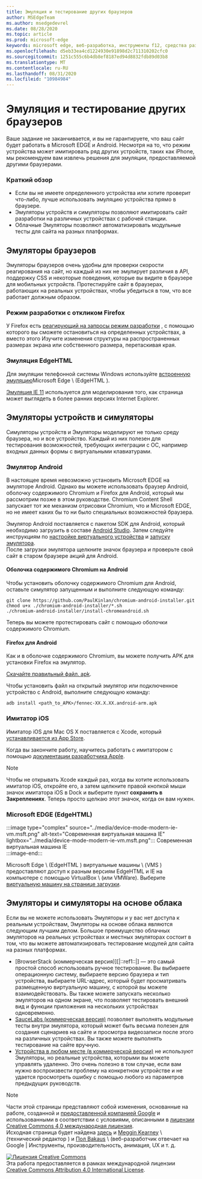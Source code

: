 ```yaml
---
title: Эмуляция и тестирование других браузеров
author: MSEdgeTeam
ms.author: msedgedevrel
ms.date: 08/28/2020
ms.topic: article
ms.prod: microsoft-edge
keywords: microsoft edge, веб-разработка, инструменты f12, средства разработчика
ms.openlocfilehash: d5eb33ea4cd1224930e91898d2c711310202cfc0
ms.sourcegitcommit: 1251c555c6b4db8ef8187ed94d8832fdb89d03b8
ms.translationtype: MT
ms.contentlocale: ru-RU
ms.lasthandoff: 08/31/2020
ms.locfileid: "10984984"
---
```

<!-- Copyright Meggin Kearney and Paul Bakaus

   Licensed under the Apache License, Version 2.0 (the "License");
   you may not use this file except in compliance with the License.
   You may obtain a copy of the License at

       https://www.apache.org/licenses/LICENSE-2.0

   Unless required by applicable law or agreed to in writing, software
   distributed under the License is distributed on an "AS IS" BASIS,
   WITHOUT WARRANTIES OR CONDITIONS OF ANY KIND, either express or implied.
   See the License for the specific language governing permissions and
   limitations under the License.  -->





# Эмуляция и тестирование других браузеров   




Ваше задание не заканчивается, и вы не гарантируете, что ваш сайт будет работать в Microsoft EDGE и Android.  Несмотря на то, что режим устройства может имитировать ряд других устройств, таких как iPhone, мы рекомендуем вам извлечь решения для эмуляции, предоставляемой другими браузерами.  

### Краткий обзор  

*   Если вы не имеете определенного устройства или хотите проверит что-либо, лучше использовать эмуляцию устройства прямо в браузере.  
*   Эмуляторы устройств и симуляторы позволяют имитировать сайт разработки на различных устройствах с рабочей станции.  
*   Облачные Эмуляторы позволяют автоматизировать модульные тесты для сайта на разных платформах.  

## Эмуляторы браузеров  

Эмуляторы браузеров очень удобны для проверки скорости реагирования на сайт, но каждый из них не эмулирует различия в API, поддержку CSS и некоторые поведения, которые вы видите в браузере для мобильных устройств.  Протестируйте сайт в браузерах, работающих на реальных устройствах, чтобы убедиться в том, что все работает должным образом.  

### Режим разработки с откликом Firefox  

У Firefox есть [реагирующий на запросы режим разработки][MDNResponsiveDesignMode] , с помощью которого вы сможете остановиться на определенных устройствах, а вместо этого Изучите изменения структуры на распространенных размерах экрана или собственного размера, перетаскивая края.  

### Эмуляция EdgeHTML  

Для эмуляции телефонной системы Windows используйте [встроенную эмуляцию][DevToolsEdgeHtmlEmulation]Microsoft Edge \ (EdgeHTML \).  

[Эмуляция IE 11][Ie11DevToolsEmulation] используется для моделирования того, как страница может выглядеть в более ранних версиях Internet Explorer.  

## Эмуляторы устройств и симуляторы  

Симуляторы устройств и Эмуляторы моделируют не только среду браузера, но и все устройство.  Каждый из них полезен для тестирования возможностей, требующих интеграции с ОС, например входных данных формы с виртуальными клавиатурами.  

### Эмулятор Android  

<!--  
:::image type="complex" source="../media/device-mode-android-emulator-stock-browser.msft.png" alt-text="Stock Browser in Android Emulator" lightbox="../media/device-mode-android-emulator-stock-browser.msft.png":::
   Stock Browser in Android Emulator  
:::image-end:::  
-->  

В настоящее время невозможно установить Microsoft EDGE на эмуляторе Android.  Однако вы можете использовать браузер Android, оболочку содержимого Chromium и Firefox для Android, который мы рассмотрим позже в этом руководстве.  Chromium Content Shell запускает тот же механизм отрисовки Chromium, что и Microsoft EDGE, но не имеет каких бы то ни было специальных возможностей браузера.  

Эмулятор Android поставляется с пакетом SDK для Android, который необходимо загрузить в составе [Android Studio][AndroidStudioDownload].  Затем следуйте инструкциям по [настройке виртуального устройства][AndroidStudioCreateManageVirtualDevices] и [запуску эмулятора][AndroidStudioRunAppsAndroidEmulator].  
После загрузки эмулятора щелкните значок браузера и проверьте свой сайт в старом браузере акций для Android.  

#### Оболочка содержимого Chromium на Android  

<!--  
:::image type="complex" source="../media/device-mode-android-avd-contentshell.msft.png" alt-text="Android Emulator Content Shell" lightbox="../media/device-mode-android-avd-contentshell.msft.png":::
   Android Emulator Content Shell  
:::image-end:::  
-->  

Чтобы установить оболочку содержимого Chromium для Android, оставьте симулятор запущенным и выполните следующую команду:  

```shell
git clone https://github.com/PaulKinlan/chromium-android-installer.git
chmod u+x ./chromium-android-installer/*.sh
./chromium-android-installer/install-chromeandroid.sh
```  

Теперь вы можете протестировать сайт с помощью оболочки содержимого Chromium.  

#### Firefox для Android  

<!--  
:::image type="complex" source="../media/device-mode-ff-on-android-emulator.msft.png" alt-text="Firefox Icon on Android Emulator" lightbox="../media/device-mode-ff-on-android-emulator.msft.png":::
   Firefox Icon on Android Emulator  
:::image-end:::  
-->  

Как и в оболочке содержимого Chromium, вы можете получить APK для установки Firefox на эмулятор.  

[Скачайте правильный файл. apk][MozillaFirefoxDownload].  

Чтобы установить файл на открытый эмулятор или подключенное устройство с Android, выполните следующую команду:  

```shell
adb install <path_to_APK>/fennec-XX.X.XX.android-arm.apk
```  

### Имитатор iOS  

Имитатор iOS для Mac OS X поставляется с Xcode, который [устанавливается из App Store][MacAppStoreXcode].  

Когда вы закончите работу, научитесь работать с имитатором с помощью [документации разработчика Apple][AppleSimulatorHelp].  

> [!NOTE]
> Чтобы не открывать Xcode каждый раз, когда вы хотите использовать имитатор iOS, откройте его, а затем щелкните правой кнопкой мыши значок имитатора iOS в Dock и выберите пункт **сохранить в Закреплениях**.  Теперь просто щелкаю этот значок, когда он вам нужен.  

###  Microsoft EDGE (EdgeHTML)  

:::image type="complex" source="../media/device-mode-modern-ie-vm.msft.png" alt-text="Современная виртуальная машина IE" lightbox="../media/device-mode-modern-ie-vm.msft.png":::
   Современная виртуальная машина IE  
:::image-end:::  

Microsoft Edge \ (EdgeHTML \) виртуальные машины \ (VMS \) предоставляют доступ к разным версиям EdgeHTML и IE на компьютере с помощью VirtualBox \ (или VMWare).  Выберите [виртуальную машину на странице загрузки][MicrosoftDeveloperEdgeVms].  

## Эмуляторы и симуляторы на основе облака  

Если вы не можете использовать Эмуляторы и у вас нет доступа к реальным устройствам, Эмуляторы на основе облака являются следующим лучшим делом.  Большое преимущество облачных эмуляторов на реальных устройствах и местных эмуляторах состоит в том, что вы можете автоматизировать тестирование модулей для сайта на разных платформах.  

*   [BrowserStack (коммерческая версия)][|::ref1::|] — это самый простой способ использовать ручное тестирование.  Вы выбираете операционную систему, выбираете версию браузера и тип устройства, выбираете URL-адрес, который будет просматривать размещенную виртуальную машину, с которой вы можете взаимодействовать.  Вы также можете запускать несколько эмуляторов на одном экране, что позволяет тестировать внешний вид и функции приложения на нескольких устройствах одновременно.  
*   [SauceLabs (коммерческая версия)][SauceLabs] позволяет выполнять модульные тесты внутри эмулятора, который может быть весьма полезен для создания сценариев на сайте и просмотра видеозаписи после этого на различных устройствах.  Вы также можете выполнять тестирование на сайте вручную.  
*   [Устройства в любом месте (в коммерческой версии)][AppExperience] не используют Эмуляторы, но реальные устройства, которыми вы можете управлять удаленно.  Это очень полезно в том случае, если вам нужно воспроизвести проблему на конкретном устройстве и не удается просмотреть ошибку с помощью любого из параметров предыдущих руководств.  

<!--  
 


-->  

<!-- links -->  

[DevToolsEdgeHtmlEmulation]: /microsoft-edge/devtools-guide/emulation "DevTools (EdgeHTML) — эмуляция | Документы Microsoft"  

[Ie11DevToolsEmulation]: /previous-versions/windows/internet-explorer/ie-developer/samples/dn255001(v=vs.85) "Эмуляция браузеров, размеров экрана и точек доступа к GPS | Документы Microsoft"  

[MicrosoftDeveloperEdgeVms]: https://developer.microsoft.com/microsoft-edge/tools/vms "Скачать виртуальные машины"  

[AndroidStudioCreateManageVirtualDevices]: https://developer.android.com/tools/devices/managing-avds.html "Создание виртуальных устройств и управление ими | Разработчики Android"  
[AndroidStudioDownload]:  https://developer.android.com/sdk/installing/studio.html "Скачайте инструменты для Android Studio и SDK | Разработчики Android"  
[AndroidStudioRunAppsAndroidEmulator]: https://developer.android.com/tools/devices/emulator.html "Запуск приложений в эмуляторе Android | Разработчики Android"  

[AppExperience]: https://www.sigos.com/app-experience/ "Взаимодействие с приложениями"  
[AppleSimulatorHelp]: https://help.apple.com/simulator/mac/current "Справка по имитатору — текущая | Изображение"  
[BrowserStack]: https://www.browserstack.com/automate "BrowserStack"  
[MacAppStoreXcode]: https://itunes.apple.com/app/xcode/id497799835 "Xcode в магазине Mac App Store"  
[MDNResponsiveDesignMode]: https://developer.mozilla.org/docs/Tools/Responsive_Design_View "Режим конструктора | MDN"  
[MozillaFirefoxDownload]: https://www.mozilla.org/firefox/all/#product-android-beta "Скачивание браузера Firefox"  
[SauceLabs]: https://saucelabs.com "Работа со семинарами"  

> [!NOTE]
> Части этой страницы представляют собой изменения, основанные на работе, созданной и [предоставленной компанией Google][GoogleSitePolicies] и использованными в соответствии с условиями, описанными в [лицензии Creative Commons 4,0 международная лицензия][CCA4IL].  
> Исходная страница будет найдена [здесь](https://developers.google.com/web/tools/chrome-devtools/device-mode/testing-other-browsers) и [Meggin Kearney][MegginKearney] \ (технический редактор \) и [Пол Bakaus][PaulBakaus] \ (веб-разработчик отвечает на Google | Инструменты, производительность, анимация, UX и т. д.  

[![Лицензия Creative Commons][CCby4Image]][CCA4IL]  
Эта работа предоставляется в рамках международной лицензии [Creative Commons Attribution 4.0 International License][CCA4IL].  

[CCA4IL]: https://creativecommons.org/licenses/by/4.0  
[CCby4Image]: https://i.creativecommons.org/l/by/4.0/88x31.png  
[GoogleSitePolicies]: https://developers.google.com/terms/site-policies  
[KayceBasques]: https://developers.google.com/web/resources/contributors/kaycebasques  
[MegginKearney]: https://developers.google.com/web/resources/contributors/megginkearney  
[PaulBakaus]: https://developers.google.com/web/resources/contributors/pbakaus  
